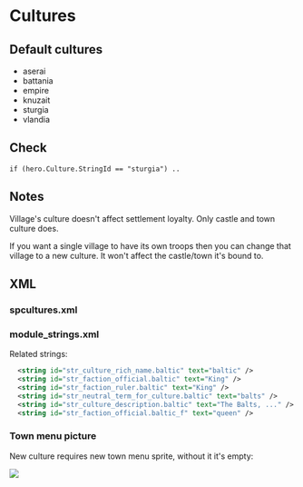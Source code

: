 # Cultures

## Default cultures

* aserai
* battania
* empire
* knuzait
* sturgia
* vlandia



## Check

    if (hero.Culture.StringId == "sturgia") ..


## Notes

Village's culture doesn't affect settlement loyalty. Only castle and town culture does.

If you want a single village to have its own troops then you can change that village to a new culture. It won't affect the castle/town it's bound to.


## XML

### spcultures.xml


### module_strings.xml

Related strings:

``` xml
  <string id="str_culture_rich_name.baltic" text="baltic" />
  <string id="str_faction_official.baltic" text="King" />
  <string id="str_faction_ruler.baltic" text="King" />
  <string id="str_neutral_term_for_culture.baltic" text="balts" />
  <string id="str_culture_description.baltic" text="The Balts, ..." />
  <string id="str_faction_official.baltic_f" text="queen" />
```

### Town menu picture

New culture requires new town menu sprite, without it it's empty:

![](https://imgur.com/NsKHhOg.png)